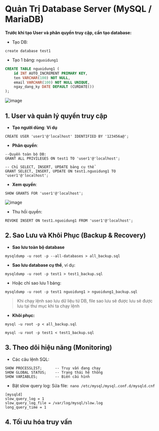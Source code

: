 # Quản Trị Database Server (MySQL / MariaDB)

**Trước khi tạo User và phân quyền truy cập, cần tạo database:**
- Tạo DB: 
```sql!
create database test1
```
- Tạo 1 bảng: `nguoidung1`
```sql
CREATE TABLE nguoidung1 (
    id INT AUTO_INCREMENT PRIMARY KEY,
    ten VARCHAR(100) NOT NULL,
    email VARCHAR(100) NOT NULL UNIQUE,
    ngay_dang_ky DATE DEFAULT (CURDATE())
);
```

![image](https://github.com/user-attachments/assets/c475d8f7-fcac-45ed-aade-f5cec41c71c4)


## 1.  User và quản lý quyền truy cập
 
 -  **Tạo người dùng**: 
 **Ví dụ**
```sql!
CREATE USER 'user1'@'localhost' IDENTIFIED BY '123456a@';
```

- **Phân quyền**:

```sql!
--Quyền toàn bộ DB:
GRANT ALL PRIVILEGES ON test1 TO 'user1'@'localhost';

-- Chỉ SELECT, INSERT, UPDATE bảng cụ thể
GRANT SELECT, INSERT, UPDATE ON test1.nguoidung1 TO 'user1'@'localhost';
```

- **Xem quyền**:
```sql!
SHOW GRANTS FOR 'user1'@'localhost';
```
![image](https://github.com/user-attachments/assets/079f9283-c917-44b4-bd91-a17b360ea3e2)


- Thu hồi quyền:
```sql!
REVOKE INSERT ON test1.nguoidung1 FROM 'user1'@'localhost';
```

## 2. Sao Lưu và Khôi Phục (Backup & Recovery)

- **Sao lưu toàn bộ database**
```sql!
mysqldump -u root -p --all-databases > all_backup.sql
```
-  **Sao lưu database cụ thể**, ví dụ:
```sql!
mysqldump -u root -p test1 > test1_backup.sql
```

- Hoặc chỉ sao lưu 1 bảng:
```sql!
mysqldump -u root -p test1 nguoidung1 > nguoidung1_backup.sql
```
> Khi chạy lệnh sao lưu dữ liệu từ DB, file sao lưu sẽ được lưu sẽ được lưu tại thư mục khi ta chạy lệnh 

- **Khôi phục:**
```sql!
mysql -u root -p < all_backup.sql

mysql -u root -p test1 < test1_backup.sql
```

## 3. Theo dõi hiệu năng (Monitoring)
- Các câu lệnh SQL:
```sql!
SHOW PROCESSLIST;      -- Truy vấn đang chạy
SHOW GLOBAL STATUS;    -- Trạng thái hệ thống
SHOW VARIABLES;        -- Biến cấu hình
```

- Bật slow query log:
Sửa file:` nano /etc/mysql/mysql.conf.d/mysqld.cnf`
```sql!
[mysqld]
slow_query_log = 1
slow_query_log_file = /var/log/mysql/slow.log
long_query_time = 1
```

## 4. Tối ưu hóa truy vấn
